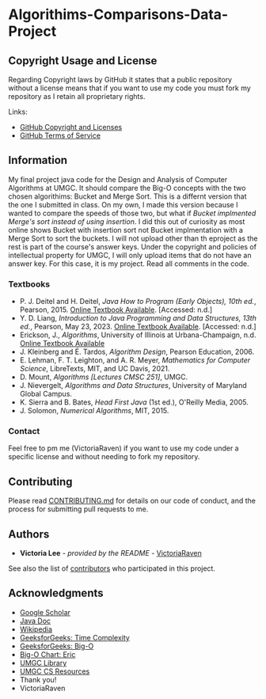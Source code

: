 # Algorithims-Comparisons-Data-Project
## Copyright Usage and License

Regarding Copyright laws by GitHub it states that a public repository without a license means that if you want to use my code you must fork my repository as I retain all proprietary rights.

Links:  
- [GitHub Copyright and Licenses](https://docs.github.com/en/repositories/managing-your-repositorys-settings-and-features/customizing-your-repository/licensing-a-repository)
- [GitHub Terms of Service](https://docs.github.com/en/site-policy/github-terms/github-terms-of-service)

## Information

My final project java code for the Design and Analysis of Computer Algorithms at UMGC. It should compare the Big-O concepts with the two chosen algorithims: Bucket and Merge Sort. This is a differnt version that the one I submitted in class. On my own, I made this version because I wanted to compare the speeds of those two, but what if *Bucket implmented Merge's sort instead of using insertion*. I did this out of curiosity as most online shows Bucket with insertion sort not Bucket implmentation with a Merge Sort to sort the buckets. I will not upload other than th eproject as the rest is part of the course's answer keys. Under the copyright and policies of intellectual property for UMGC, I will only upload items that do not have an answer key. For this case, it is my project. Read all comments in the code.

### Textbooks
- P. J. Deitel and H. Deitel, *Java How to Program (Early Objects), 10th ed.*, Pearson, 2015. [Online Textbook Available](https://learning.oreilly.com/library/view/javatm-how-to/9780133813036/). [Accessed: n.d.]
- Y. D. Liang, *Introduction to Java Programming and Data Structures, 13th ed.*, Pearson, May 23, 2023. [Online Textbook Available](https://www.pearson.com/en-us/subject-catalog/p/introduction-to-java-programming-and-data-structures/P200000010690/9780138092832). [Accessed: n.d.]
- Erickson, J., *Algorithms*, University of Illinois at Urbana-Champaign, n.d. [Online Textbook Available](https://jeffe.cs.illinois.edu/teaching/algorithms/)
- J. Kleinberg and É. Tardos, *Algorithm Design*, Pearson Education, 2006.
- E. Lehman, F. T. Leighton, and A. R. Meyer, *Mathematics for Computer Science*, LibreTexts, MIT, and UC Davis, 2021.
- D. Mount, *Algorithms [Lectures CMSC 251]*, UMGC.
- J. Nievergelt, *Algorithms and Data Structures*, University of Maryland Global Campus.
- K. Sierra and B. Bates, *Head First Java* (1st ed.), O'Reilly Media, 2005.
- J. Solomon, *Numerical Algorithms*, MIT, 2015.

### Contact

Feel free to pm me (VictoriaRaven) if you want to use my code under a specific license and without needing to fork my repository.

## Contributing

Please read [CONTRIBUTING.md](README.md) for details on our code
of conduct, and the process for submitting pull requests to me.

## Authors

  - **Victoria Lee** - *provided by the README* -
    [VictoriaRaven](https://github.com/VictoriaRaven)

See also the list of
[contributors](https://github.com/VictoriaRaven/Legal-Studies-IRAC-Python-Generator/main/README.md)
who participated in this project.

## Acknowledgments

- [Google Scholar](https://scholar.google.com/)
- [Java Doc](https://docs.oracle.com/javase/8/javase-books.htm)
- [Wikipedia](https://www.wikipedia.org/)
- [GeeksforGeeks: Time Complexity](https://www.geeksforgeeks.org/time-complexities-of-all-sorting-algorithms/)
- [GeeksforGeeks: Big-O](https://www.geeksforgeeks.org/analysis-algorithms-big-o-analysis/)
- [Big-O Chart: Eric](https://www.bigocheatsheet.com/)
- [UMGC Library](https://libguides.umgc.edu/home)
- [UMGC CS Resources](https://libguides.umgc.edu/c.php?g=316603&p=2114865)
 - Thank you!
 - VictoriaRaven



